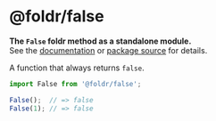# @foldr/false

**The `False` foldr method as a standalone module.**    
See the [documentation](http://foldr.com/0.0.0/False) or [package source](https:/github.com/CloudVessel/foldr/blob/master/packages/categories/False/src/index.js) for details.

A function that always returns `false`.

```js
import False from '@foldr/false';

False();  // => false
False(1); // => false
```

